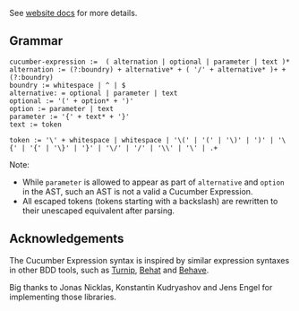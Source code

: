 See [website docs](https://cucumber.io/docs/cucumber/cucumber-expressions/) for more details.


## Grammar ##

```
cucumber-expression :=  ( alternation | optional | parameter | text )*
alternation := (?:boundry) + alternative* + ( '/' + alternative* )+ + (?:boundry) 
boundry := whitespace | ^ | $
alternative: = optional | parameter | text 
optional := '(' + option* + ')'
option := parameter | text
parameter := '{' + text* + '}'
text := token

token := '\' + whitespace | whitespace | '\(' | '(' | '\)' | ')' | '\{' | '{' | '\}' | '}' | '\/' | '/' | '\\' | '\' | .+ 
```

Note:
 * While `parameter` is allowed to appear as part of `alternative` and 
`option` in the AST, such an AST is not a valid a Cucumber Expression.
 * All escaped tokens (tokens starting with a backslash) are rewritten to their
   unescaped equivalent after parsing.

## Acknowledgements

The Cucumber Expression syntax is inspired by similar expression syntaxes in
other BDD tools, such as [Turnip](https://github.com/jnicklas/turnip), [Behat](https://github.com/Behat/Behat) and [Behave](https://github.com/behave/behave).

Big thanks to Jonas Nicklas, Konstantin Kudryashov and Jens Engel for
implementing those libraries.

